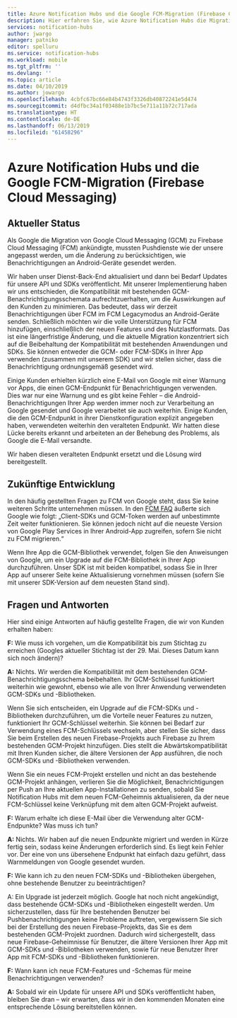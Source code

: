 ```yaml
---
title: Azure Notification Hubs und die Google FCM-Migration (Firebase Cloud Messaging)
description: Hier erfahren Sie, wie Azure Notification Hubs die Migration von Google GCM zu FCM behandelt.
services: notification-hubs
author: jwargo
manager: patniko
editor: spelluru
ms.service: notification-hubs
ms.workload: mobile
ms.tgt_pltfrm: ''
ms.devlang: ''
ms.topic: article
ms.date: 04/10/2019
ms.author: jowargo
ms.openlocfilehash: 4cbfc67bc66e84b4743f3326db40872241e5d474
ms.sourcegitcommit: d4dfbc34a1f03488e1b7bc5e711a11b72c717ada
ms.translationtype: HT
ms.contentlocale: de-DE
ms.lasthandoff: 06/13/2019
ms.locfileid: "61458296"
---
```

# <a name="azure-notification-hubs-and-the-google-firebase-cloud-messaging-fcm-migration"></a>Azure Notification Hubs und die Google FCM-Migration (Firebase Cloud Messaging)

## <a name="current-state"></a>Aktueller Status

Als Google die Migration von Google Cloud Messaging (GCM) zu Firebase Cloud Messaging (FCM) ankündigte, mussten Pushdienste wie der unsere angepasst werden, um die Änderung zu berücksichtigen, wie Benachrichtigungen an Android-Geräte gesendet werden.

Wir haben unser Dienst-Back-End aktualisiert und dann bei Bedarf Updates für unsere API und SDKs veröffentlicht. Mit unserer Implementierung haben wir uns entschieden, die Kompatibilität mit bestehenden GCM-Benachrichtigungsschemata aufrechtzuerhalten, um die Auswirkungen auf den Kunden zu minimieren. Das bedeutet, dass wir derzeit Benachrichtigungen über FCM im FCM Legacymodus an Android-Geräte senden. Schließlich möchten wir die volle Unterstützung für FCM hinzufügen, einschließlich der neuen Features und des Nutzlastformats. Das ist eine längerfristige Änderung, und die aktuelle Migration konzentriert sich auf die Beibehaltung der Kompatibilität mit bestehenden Anwendungen und SDKs. Sie können entweder die GCM- oder FCM-SDKs in Ihrer App verwenden (zusammen mit unserem SDK) und wir stellen sicher, dass die Benachrichtigung ordnungsgemäß gesendet wird.

Einige Kunden erhielten kürzlich eine E-Mail von Google mit einer Warnung vor Apps, die einen GCM-Endpunkt für Benachrichtigungen verwenden. Dies war nur eine Warnung und es gibt keine Fehler – die Android-Benachrichtigungen Ihrer App werden immer noch zur Verarbeitung an Google gesendet und Google verarbeitet sie auch weiterhin. Einige Kunden, die den GCM-Endpunkt in ihrer Dienstkonfiguration explizit angegeben haben, verwendeten weiterhin den veralteten Endpunkt. Wir hatten diese Lücke bereits erkannt und arbeiteten an der Behebung des Problems, als Google die E-Mail versandte.

Wir haben diesen veralteten Endpunkt ersetzt und die Lösung wird bereitgestellt.

## <a name="going-forward"></a>Zukünftige Entwicklung

In den häufig gestellten Fragen zu FCM von Google steht, dass Sie keine weiteren Schritte unternehmen müssen. In den [FCM FAQ](https://developers.google.com/cloud-messaging/faq) äußerte sich Google wie folgt: „Client-SDKs und GCM-Token werden auf unbestimmte Zeit weiter funktionieren. Sie können jedoch nicht auf die neueste Version von Google Play Services in Ihrer Android-App zugreifen, sofern Sie nicht zu FCM migrieren.“

Wenn Ihre App die GCM-Bibliothek verwendet, folgen Sie den Anweisungen von Google, um ein Upgrade auf die FCM-Bibliothek in Ihrer App durchzuführen. Unser SDK ist mit beiden kompatibel, sodass Sie in Ihrer App auf unserer Seite keine Aktualisierung vornehmen müssen (sofern Sie mit unserer SDK-Version auf dem neuesten Stand sind).

## <a name="questions-and-answers"></a>Fragen und Antworten

Hier sind einige Antworten auf häufig gestellte Fragen, die wir von Kunden erhalten haben:

**F:** Wie muss ich vorgehen, um die Kompatibilität bis zum Stichtag zu erreichen (Googles aktueller Stichtag ist der 29. Mai. Dieses Datum kann sich noch ändern)?

**A:** Nichts. Wir werden die Kompatibilität mit dem bestehenden GCM-Benachrichtigungsschema beibehalten. Ihr GCM-Schlüssel funktioniert weiterhin wie gewohnt, ebenso wie alle von Ihrer Anwendung verwendeten GCM-SDKs und -Bibliotheken.

Wenn Sie sich entscheiden, ein Upgrade auf die FCM-SDKs und -Bibliotheken durchzuführen, um die Vorteile neuer Features zu nutzen, funktioniert Ihr GCM-Schlüssel weiterhin. Sie können bei Bedarf zur Verwendung eines FCM-Schlüssels wechseln, aber stellen Sie sicher, dass Sie beim Erstellen des neuen Firebase-Projekts auch Firebase zu Ihrem bestehenden GCM-Projekt hinzufügen. Dies stellt die Abwärtskompatibilität mit Ihren Kunden sicher, die ältere Versionen der App ausführen, die noch GCM-SDKs und -Bibliotheken verwenden.

Wenn Sie ein neues FCM-Projekt erstellen und nicht an das bestehende GCM-Projekt anhängen, verlieren Sie die Möglichkeit, Benachrichtigungen per Push an Ihre aktuellen App-Installationen zu senden, sobald Sie Notification Hubs mit dem neuen FCM-Geheimnis aktualisieren, da der neue FCM-Schlüssel keine Verknüpfung mit dem alten GCM-Projekt aufweist.

**F:** Warum erhalte ich diese E-Mail über die Verwendung alter GCM-Endpunkte? Was muss ich tun?

**A:** Nichts. Wir haben auf die neuen Endpunkte migriert und werden in Kürze fertig sein, sodass keine Änderungen erforderlich sind. Es liegt kein Fehler vor. Der eine von uns übersehene Endpunkt hat einfach dazu geführt, dass Warnmeldungen von Google gesendet wurden.

**F:** Wie kann ich zu den neuen FCM-SDKs und -Bibliotheken übergehen, ohne bestehende Benutzer zu beeinträchtigen?

A: Ein Upgrade ist jederzeit möglich. Google hat noch nicht angekündigt, dass bestehende GCM-SDKs und -Bibliotheken eingestellt werden. Um sicherzustellen, dass für Ihre bestehenden Benutzer bei Pushbenachrichtigungen keine Probleme auftreten, vergewissern Sie sich bei der Erstellung des neuen Firebase-Projekts, das Sie es dem bestehenden GCM-Projekt zuordnen. Dadurch wird sichergestellt, dass neue Firebase-Geheimnisse für Benutzer, die ältere Versionen Ihrer App mit GCM-SDKs und -Bibliotheken verwenden, sowie für neue Benutzer Ihrer App mit FCM-SDKs und -Bibliotheken funktionieren.

**F:** Wann kann ich neue FCM-Features und -Schemas für meine Benachrichtigungen verwenden?

**A:** Sobald wir ein Update für unsere API und SDKs veröffentlicht haben, bleiben Sie dran – wir erwarten, dass wir in den kommenden Monaten eine entsprechende Lösung bereitstellen können.
